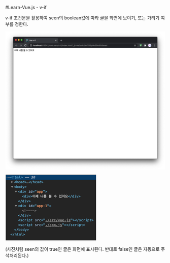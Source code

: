 #Learn-Vue.js - v-if

v-if 조건문을 활용하여 seen의 boolean값에 따라 글을 화면에 보이기, 또는 가리기 여부를 정한다.

![img.png](img.png)


![img_1.png](img_1.png)

(사진처럼 seen의 값이 true인 글은 화면에 표시된다. 반대로 false인 글은 자동으로 주석처리된다.)